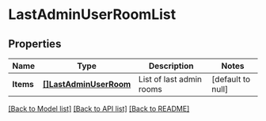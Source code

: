 # LastAdminUserRoomList

## Properties
Name | Type | Description | Notes
------------ | ------------- | ------------- | -------------
**Items** | [**[]LastAdminUserRoom**](LastAdminUserRoom.md) | List of last admin rooms | [default to null]

[[Back to Model list]](../README.md#documentation-for-models) [[Back to API list]](../README.md#documentation-for-api-endpoints) [[Back to README]](../README.md)

